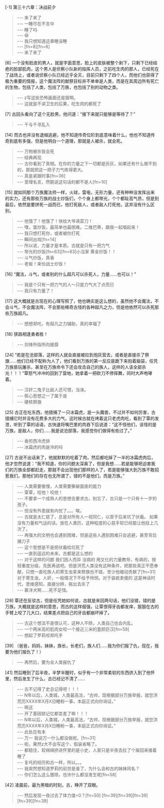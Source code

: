 
[-1] 第三十六章：决战前夕
>--- 来了来了<br>
>--- 一睡尽在不言中<br>
>--- 睡了吗<br>
>--- 😄<br>
>--- 我只想知道这章睡没睡<br>
>--- [fn=8][fn=8]<br>
>--- 来了来了<br>

[6] 一个没有脸皮的男人，就是字面意思，脸上的皮肤被整个剥下，只剩下已经结疤的脸部肌肉，这个男人是侦察小队新的指挥人员，之前吃生肉的那人，已经死在了战场上，或者说侦察小队已经近乎全灭，目前只剩下了四个人，而他们也获得了极为重要的情报，这个魔法阵的献祭目标并不单单是人类，而是在其周边所有死亡的生物，包括了人类，包括了万族，也包括了别的动物之类。
>--- z写这些恐怖画面还是狠啊。<br>
>--- 这就是不讲卫生的后果，吃生肉的都死了<br>

[7] 古回头看向了这个无脸男，他问道：“接下来就只能够是等待了？”
>--- 千与千寻乱入<br>

[14] 而古也并没有退缩逃避，他不知道传奇位阶到底意味着什么，他也不知道传奇到底有多强，但是他明白一个道理，那就是人被杀，就会死。
>--- 万物被杀皆会死<br>
>--- 经典再现<br>
>--- 古你看到了真相。在你的力量之下一切都是灰灰，如果还有什么做不到的，那就把这一把子力气练得更大。<br>
>--- 真是紧跟时事[fn=36]<br>
>--- 至理名言，然鹅说这句话的都不是人[fn=10]<br>

[15] 就如同那个万族魔法师一样，火球，雷电，无形力量，还有种种没发挥出来的实力，还有那些万族的战士炒饭们，个个身上都带光，个个都趾高气昂，但是到最后，依然是要拼死一战而已，他打死敌人，或者敌人打死他，这并没有什么区别。
>--- 他饿了！他饿了！快给大爷递菜刀！<br>
>--- 嘿，蛋炒饭，最简单也最困难。二维巴蒂，跟我一起唱起来！<br>
>--- 我只想打死你，或者被你打死<br>
>--- 瞬间出戏[fn=14]<br>
>--- 所以说，力量才是本质。古就是只有一把力气<br>
>--- 带光的炒饭[fn=63][fn=63]小当家  黄金炒饭！！<br>
>--- 斗气炒饭，真香<br>
>--- 老板！来份战士炒饭！<br>

[16] “魔法，斗气，或者别的什么超凡可以杀死人，力量……也可以！”
>--- 我是个只有一把力气的人～只是力气大了点而已<br>
>--- 我只有力量了！<br>

[17] 这大概就是古现在的心理写照了，他也确实是这么想的，虽然他不会魔法，不会斗气，不会魔法阵，不会那些稀奇古怪的各种超凡之力，但是他依然可以杀死那些万族超凡。
>--- 想想郑吒，有超凡之力辅助，真的幸福了<br>

[18] 狭路相逢勇者胜！
>--- 剑锋所指所向披靡<br>

[24] “若是在沧部落，这样的人就会直接被拉到炮灰营去，或者是直接杀了祭旗……他们已经不配称为人了，他们看到万族的第一反应是跪下来抱着脑袋，任凭万族亵玩屠杀，甚至在万族命令下还会攻击自己的族人，这样的人该全部杀光！！！”覃怒气冲冲的回到了营地，她拿着一把砍刀不停挥舞，同时大声咆哮着。
>--- 汉奸二鬼子比敌人还可恨，当诛。<br>
>--- 核心思想之一了属于是<br>
>--- 硬核祭旗<br>

[25] 古正在吃东西，他猎捕了一只冰霜虎，是一头魔兽，不过并不如何厉害，古猎捕它时并没有花费多大的力气，这时候古就在烤着这只老虎肉吃，看到了覃的发泄，听到了覃的话语，古快速将嘴巴里的肉吞下后说道：“这不怪他们，该怪的是万族，是敌人，你们……我是说沧部落，我感觉你们做得有些过了。”
>--- 香煎西冷虎排<br>
>--- 冰霜虎的肉是冷的吗<br>

[27] 古说不出话来了，他就默默的吃着了肉，然后都吃掉了一半的冰霜虎肉后，他才忽然说道：“我不知道，你的问题太深奥了，但是我想……若是能够把迫害我们的万族全部都赶走，那就不会出现他们那样的人了，若是能够强大到万族不敢招惹我们，那他们的存在也无所谓了，错的不是他们，而是万族。”
>--- 人类需要傲慢，人类需要撕破面皮的能力<br>
>--- 覃覃，咬他！咬他！<br>
>--- 不要拿一个成熟人的思想去要求古。别忘了，古只是一个只有十一岁的孩子。<br>
>--- 但没有外患就有内忧了。。。唉。<br>
>--- 古就是太仁慈了，总是对所有人一视同仁，以至于后来坑了伏羲。
如果没有力量和气运的话，放在人类历，这种程度的心慈手软已经能让他挂上几次了。<br>
>--- 再强大的文明也会遇到困难，但是这些人遇到困难只会逃避，甚至背后捅刀子<br>
>--- 这个思想是不是把伏羲给坑死了<br>
>--- 一直到遥远的未来，古都是这么想的<br>
>--- 对于这样的问题 我们因人而异   没病的 用文化的力量教导，有病的，按轻重度分级，先医再说吧。但是洪荒人类没有这种条件，把那些真正不愿奉献，只想一直吃族人的寄生虫拿来祭旗也不错，至少他被动贡献了[fn=31]  对于寄生虫，人奸，一般情况下不给予怜悯。对于装疯卖傻的 这是神话时代，思维感知，直接分辨，拖出去杀了<br>
>--- 慕洋犬啊……死不足惜。<br>

[28] 覃还在反驳古，但是任凭她如何说，古就是来回两句话，他们没错，错的是万族，大概就是这样的意思，而古的这样倔强，让覃恨得牙齿都发痒，狠狠在古的手臂上咬了几大口，结果差点把自己的牙齿都崩坏掉了。
>--- 古这个想法不是很认可，这种人不除，人类自己也会内乱。<br>
>--- 一个两米高的肌肉女咬一个接近三米的童颜巨汉[fn=58]<br>
>--- 想起了罗莉咬郑吒手<br>

[39] （爸爸，妈妈，妹妹，族长，长老们，族人们……我为你们报了仇，现在，我要为他们报仇了！）
>--- 再然后，要为全人类报仇了<br>

[41] 然后睡到了后半夜，半梦半醒时，似乎有一个非常柔软的东西挤入到了他怀里，然后发生了什么，古已经记不清了……
>--- 古不记得了史总记得吧！！！<br>
>--- N年以后，人类城，人类最高法，“古帅，现根据部分万族举报，就您洪荒历XXXX年X月X日睡粉一事，本庭正式向你询证。”<br>
>--- 啊这<br>
>--- 开了基因锁记忆都变差了嘛！！！<br>
>--- N年以后，人类城，人类最高法，“古帅，现根据部分万族举报，就您洪荒历XXXX年X月X日睡粉一事，本庭正式向你询证。”<br>
>--- 此处应有本<br>
>--- 万一 我说万一什么都没做呢。[fn=31]<br>
>--- 呃，果然z大不会写这个，假装省略了。<br>
>--- 都稳住，软绵绵挤进怀里的是小史，人家只是半夜去拉了个屎回来接着睡了<br>
>--- 复吒的经历和古一样，所以。。。<br>
>--- 我突然想知道罗莉的前世是谁了，为什么会和古的妹妹同名？<br>
>--- 你们怎么这么猥琐，也许什么都没发生呢[fn=58]<br>

[42] 凌晨前，最为黑暗的时刻，古，睁开了双眼。
>--- 然后发现一夜过去了体力值=0？[fn=50]
[fn=39][fn=39][fn=39][fn=39][fn=39]<br>
